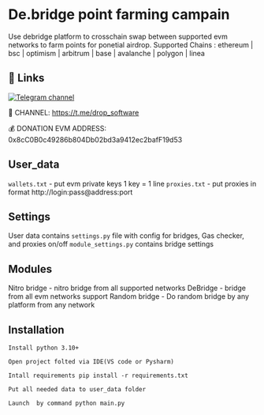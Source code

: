 # De.bridge point farming campain

Use debridge platform to crosschain swap between supported evm networks to farm points for ponetial airdrop.
Supported Chains : ethereum | bsc | optimism | arbitrum | base | avalanche | polygon | linea 

## 🔗 Links
[![Telegram channel](https://img.shields.io/endpoint?url=https://runkit.io/damiankrawczyk/telegram-badge/branches/master?url=https://t.me/drop_software)](https://t.me/drop_software)

🔔 CHANNEL: https://t.me/drop_software

💰 DONATION EVM ADDRESS: 0x8cC0B0c49286b804Db02bd3a9412ec2bafF19d53

## User_data

`wallets.txt` - put evm private keys 1 key = 1 line
`proxies.txt` - put proxies in format http://login:pass@address:port

## Settings
User data contains `settings.py` file with config for bridges, Gas checker, and proxies on/off
`module_settings.py` contains bridge settings

## Modules

Nitro bridge - nitro bridge from all supported networks
DeBridge - bridge from all evm networks support 
Random bridge - Do random bridge by any platform from any network


## Installation

```
Install python 3.10+

Open project folted via IDE(VS code or Pysharm)

Intall requirements pip install -r requirements.txt

Put all needed data to user_data folder

Launch  by command python main.py
```
